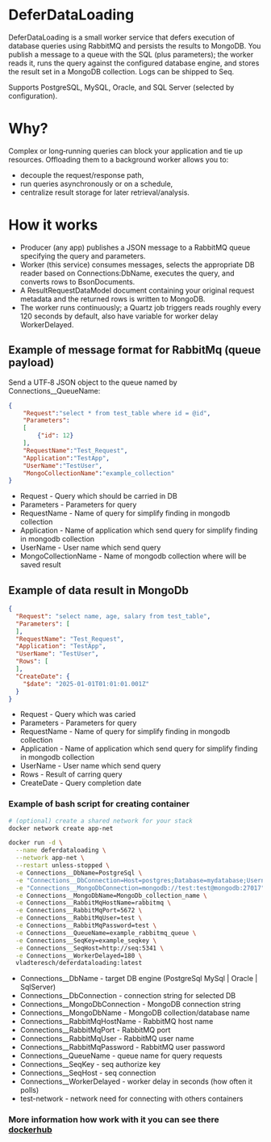 # DeferDataLoading

DeferDataLoading is a small worker service that defers execution of database queries using RabbitMQ and persists the results to MongoDB. You publish a message to a queue with the SQL (plus parameters); the worker reads it, runs the query against the configured database engine, and stores the result set in a MongoDB collection. Logs can be shipped to Seq.

Supports PostgreSQL, MySQL, Oracle, and SQL Server (selected by configuration).

# Why?
Complex or long‑running queries can block your application and tie up resources. Offloading them to a background worker allows you to:
- decouple the request/response path,
- run queries asynchronously or on a schedule,
- centralize result storage for later retrieval/analysis.

# How it works
- Producer (any app) publishes a JSON message to a RabbitMQ queue specifying the query and parameters.
- Worker (this service) consumes messages, selects the appropriate DB reader based on Connections:DbName, executes the query, and converts rows to BsonDocuments.
- A ResultRequestDataModel document containing your original request metadata and the returned rows is written to MongoDB.
- The worker runs continuously; a Quartz job triggers reads roughly every 120 seconds by default, also have variable for worker delay WorkerDelayed.

## Example of message format for RabbitMq (queue payload)
Send a UTF‑8 JSON object to the queue named by Connections__QueueName:
``` json
{
	"Request":"select * from test_table where id = @id", 
	"Parameters":
	[
		{"id": 12}
	],
	"RequestName":"Test_Request",
	"Application":"TestApp",
	"UserName":"TestUser",
	"MongoCollectionName":"example_collection"
}
```
- Request - Query which should be carried in DB
- Parameters - Parameters for query
- RequestName - Name of query for simplify finding in mongodb collection
- Application - Name of application which send query for simplify finding in mongodb collection
- UserName - User name which send query
- MongoCollectionName - Name of mongodb collection where will be saved result

## Example of data result in MongoDb
``` json
{
  "Request": "select name, age, salary from test_table",
  "Parameters": [
  ],
  "RequestName": "Test_Request",
  "Application": "TestApp",
  "UserName": "TestUser",
  "Rows": [
  ],
  "CreateDate": {
    "$date": "2025-01-01T01:01:01.001Z"
  }
}
```
- Request - Query which was caried
- Parameters - Parameters for query
- RequestName - Name of query for simplify finding in mongodb collection
- Application - Name of application which send query for simplify finding in mongodb collection
- UserName - User name which send query
- Rows - Result of carring query
- CreateDate - Query completion date

### Example of bash script for creating container

``` bash
# (optional) create a shared network for your stack
docker network create app-net

docker run -d \
  --name deferdataloading \
  --network app-net \
  --restart unless-stopped \
  -e Connections__DbName=PostgreSql \
  -e "Connections__DbConnection=Host=postgres;Database=mydatabase;Username=test_user;Password=test_password" \
  -e "Connections__MongoDbConnection=mongodb://test:test@mongodb:27017" \
  -e Connections__MongoDbName=MongoDb_collection_name \
  -e Connections__RabbitMqHostName=rabbitmq \
  -e Connections__RabbitMqPort=5672 \
  -e Connections__RabbitMqUser=test \
  -e Connections__RabbitMqPassword=test \
  -e Connections__QueueName=example_rabbitmq_queue \
  -e Connections__SeqKey=example_seqkey \
  -e Connections__SeqHost=http://seq:5341 \
  -e Connections__WorkerDelayed=180 \
  vladteresch/deferdataloading:latest
```

- Connections__DbName - target DB engine (PostgreSql  MySql | Oracle | SqlServer)
- Connections__DbConnection - connection string for selected DB
- Connections__MongoDbConnection - MongoDB connection string
- Connections__MongoDbName - MongoDB collection/database name
- Connections__RabbitMqHostName - RabbitMQ host name
- Connections__RabbitMqPort - RabbitMQ port
- Connections__RabbitMqUser - RabbitMQ user name
- Connections__RabbitMqPassword - RabbitMQ user password
- Connections__QueueName - queue name for query requests
- Connections__SeqKey - seq authorize key
- Connections__SeqHost - seq connection
- Connections__WorkerDelayed - worker delay in seconds (how often it polls)
- test-network - network need for connecting with others containers

### More information how work with it you can see there [dockerhub](https://hub.docker.com/r/vladteresch/deferdataloading) 


